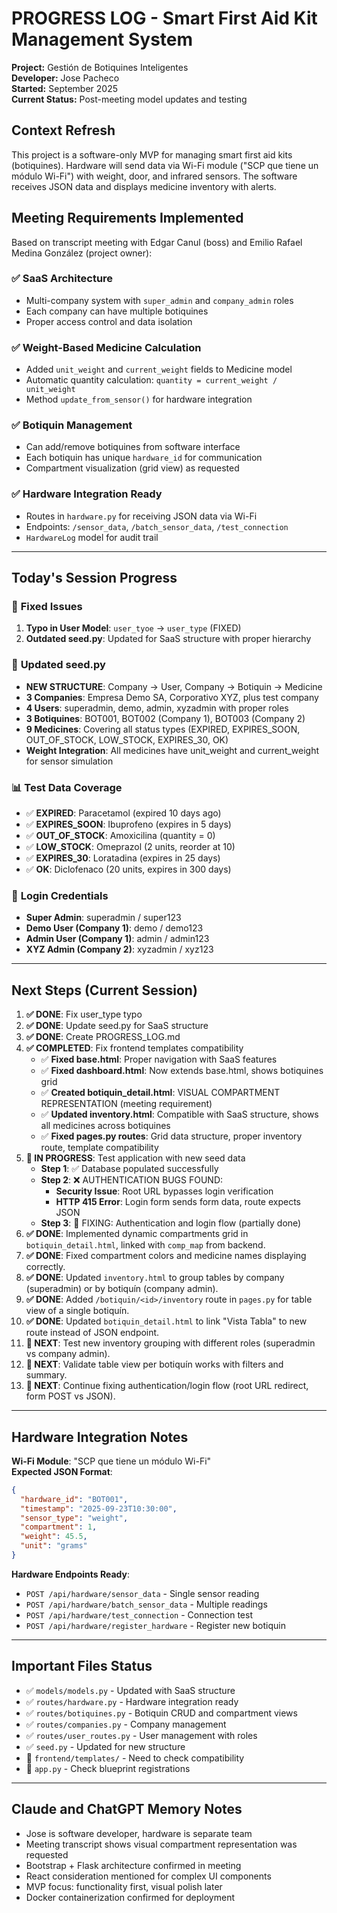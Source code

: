 # PROGRESS LOG - Smart First Aid Kit Management System

**Project:** Gestión de Botiquines Inteligentes  
**Developer:** Jose Pacheco  
**Started:** September 2025  
**Current Status:** Post-meeting model updates and testing

## Context Refresh
This project is a software-only MVP for managing smart first aid kits (botiquines). Hardware will send data via Wi-Fi module ("SCP que tiene un módulo Wi-Fi") with weight, door, and infrared sensors. The software receives JSON data and displays medicine inventory with alerts.

## Meeting Requirements Implemented
Based on transcript meeting with Edgar Canul (boss) and Emilio Rafael Medina González (project owner):

### ✅ **SaaS Architecture**
- Multi-company system with `super_admin` and `company_admin` roles
- Each company can have multiple botiquines
- Proper access control and data isolation

### ✅ **Weight-Based Medicine Calculation** 
- Added `unit_weight` and `current_weight` fields to Medicine model
- Automatic quantity calculation: `quantity = current_weight / unit_weight`
- Method `update_from_sensor()` for hardware integration

### ✅ **Botiquin Management**
- Can add/remove botiquines from software interface
- Each botiquin has unique `hardware_id` for communication
- Compartment visualization (grid view) as requested

### ✅ **Hardware Integration Ready**
- Routes in `hardware.py` for receiving JSON data via Wi-Fi
- Endpoints: `/sensor_data`, `/batch_sensor_data`, `/test_connection`
- `HardwareLog` model for audit trail

---

## Today's Session Progress

### 🔧 **Fixed Issues**
1. **Typo in User Model**: `user_tyoe` → `user_type` (FIXED)
2. **Outdated seed.py**: Updated for SaaS structure with proper hierarchy

### 📝 **Updated seed.py**
- **NEW STRUCTURE**: Company → User, Company → Botiquin → Medicine
- **3 Companies**: Empresa Demo SA, Corporativo XYZ, plus test company
- **4 Users**: superadmin, demo, admin, xyzadmin with proper roles
- **3 Botiquines**: BOT001, BOT002 (Company 1), BOT003 (Company 2)
- **9 Medicines**: Covering all status types (EXPIRED, EXPIRES_SOON, OUT_OF_STOCK, LOW_STOCK, EXPIRES_30, OK)
- **Weight Integration**: All medicines have unit_weight and current_weight for sensor simulation

### 📊 **Test Data Coverage**
- ✅ **EXPIRED**: Paracetamol (expired 10 days ago)
- ✅ **EXPIRES_SOON**: Ibuprofeno (expires in 5 days) 
- ✅ **OUT_OF_STOCK**: Amoxicilina (quantity = 0)
- ✅ **LOW_STOCK**: Omeprazol (2 units, reorder at 10)
- ✅ **EXPIRES_30**: Loratadina (expires in 25 days)
- ✅ **OK**: Diclofenaco (20 units, expires in 300 days)

### 🔑 **Login Credentials**
- **Super Admin**: superadmin / super123
- **Demo User (Company 1)**: demo / demo123
- **Admin User (Company 1)**: admin / admin123  
- **XYZ Admin (Company 2)**: xyzadmin / xyz123

---

## Next Steps (Current Session)
1. **✅ DONE**: Fix user_type typo
2. **✅ DONE**: Update seed.py for SaaS structure
3. **✅ DONE**: Create PROGRESS_LOG.md
4. **✅ COMPLETED**: Fix frontend templates compatibility
   - ✅ **Fixed base.html**: Proper navigation with SaaS features
   - ✅ **Fixed dashboard.html**: Now extends base.html, shows botiquines grid
   - ✅ **Created botiquin_detail.html**: VISUAL COMPARTMENT REPRESENTATION (meeting requirement)
   - ✅ **Updated inventory.html**: Compatible with SaaS structure, shows all medicines across botiquines
   - ✅ **Fixed pages.py routes**: Grid data structure, proper inventory route, template compatibility
5. **🔄 IN PROGRESS**: Test application with new seed data
   - **Step 1**: ✅ Database populated successfully
   - **Step 2**: ❌ AUTHENTICATION BUGS FOUND:
     - **Security Issue**: Root URL bypasses login verification
     - **HTTP 415 Error**: Login form sends form data, route expects JSON
   - **Step 3**: 🔄 FIXING: Authentication and login flow (partially done)
6. **✅ DONE**: Implemented dynamic compartments grid in `botiquin_detail.html`, linked with `comp_map` from backend.
7. **✅ DONE**: Fixed compartment colors and medicine names displaying correctly.
8. **✅ DONE**: Updated `inventory.html` to group tables by company (superadmin) or by botiquín (company admin).
9. **✅ DONE**: Added `/botiquin/<id>/inventory` route in `pages.py` for table view of a single botiquín.
10. **✅ DONE**: Updated `botiquin_detail.html` to link "Vista Tabla" to new route instead of JSON endpoint.
11. **🔄 NEXT**: Test new inventory grouping with different roles (superadmin vs company admin).
12. **🔄 NEXT**: Validate table view per botiquín works with filters and summary.
13. **🔄 NEXT**: Continue fixing authentication/login flow (root URL redirect, form POST vs JSON).

---

## Hardware Integration Notes
**Wi-Fi Module**: "SCP que tiene un módulo Wi-Fi"  
**Expected JSON Format**:
```json
{
  "hardware_id": "BOT001",
  "timestamp": "2025-09-23T10:30:00",
  "sensor_type": "weight",
  "compartment": 1,
  "weight": 45.5,
  "unit": "grams"
}
```

**Hardware Endpoints Ready**:
- `POST /api/hardware/sensor_data` - Single sensor reading
- `POST /api/hardware/batch_sensor_data` - Multiple readings
- `POST /api/hardware/test_connection` - Connection test
- `POST /api/hardware/register_hardware` - Register new botiquin

---

## Important Files Status
- ✅ `models/models.py` - Updated with SaaS structure
- ✅ `routes/hardware.py` - Hardware integration ready
- ✅ `routes/botiquines.py` - Botiquin CRUD and compartment views
- ✅ `routes/companies.py` - Company management
- ✅ `routes/user_routes.py` - User management with roles
- ✅ `seed.py` - Updated for new structure
- 🔄 `frontend/templates/` - Need to check compatibility
- 🔄 `app.py` - Check blueprint registrations

---

## Claude and ChatGPT Memory Notes
- Jose is software developer, hardware is separate team
- Meeting transcript shows visual compartment representation was requested
- Bootstrap + Flask architecture confirmed in meeting
- React consideration mentioned for complex UI components
- MVP focus: functionality first, visual polish later
- Docker containerization confirmed for deployment